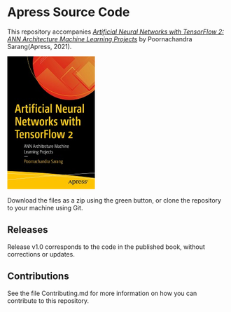 # Apress Source Code

This repository accompanies [*Artificial Neural Networks with TensorFlow 2: ANN Architecture Machine Learning Projects*](https://www.apress.com/9781484261491) by Poornachandra Sarang(Apress, 2021).

[comment]: #cover
![Cover image](9781484261491.jpg)

Download the files as a zip using the green button, or clone the repository to your machine using Git.

## Releases

Release v1.0 corresponds to the code in the published book, without corrections or updates.

## Contributions

See the file Contributing.md for more information on how you can contribute to this repository.